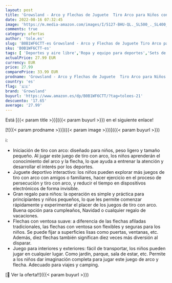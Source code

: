 ```yaml
---
layout: post
title: 'Growsland - Arco y Flechas de Juguete  Tiro Arco para Niños con 10 Ventosa Flechas  Carcaj y Dianas  Juego de Disparos Jardín Exterior Deportivo Interactivo  Regalo Navidad Infantil de 4 5 6 7 8 9 10 11 12 Años'
date: 2022-08-16 07:32:45
image: 'https://m.media-amazon.com/images/I/5127-BHU-QL._SL500_._SL400_.jpg'
comments: true
category: ofertas
author: 'tole.es'
slug: 'B0B1WF6CTT-es Growsland - Arco y Flechas de Juguete Tiro Arco para Niños...'
sku: 'B0B1WF6CTT-es'
tags: [ 'Deportes y aire libre','Ropa y equipo para deportes','Sets de tiro con arco','Tiro con arco','growsland','navidad','🇪🇸', ]
actualPrice: 27.99 EUR
currency: EUR
price: 27.99
comparePrice: 33.99 EUR
prodname: 'Growsland - Arco y Flechas de Juguete  Tiro Arco para Niños con 10 Ventosa Flechas  Carcaj y Dianas  Juego de Disparos Jardín Exterior Deportivo Interactivo  Regalo Navidad Infantil de 4 5 6 7 8 9 10 11 12 Años'
country: 'es'
flag: '🇪🇸'
brand: 'Growsland'
buyurl: 'https://www.amazon.es/dp/B0B1WF6CTT/?tag=tolees-21'
descuento: '17.65'
average: '27.99'
---
```


Está [{{< param title >}}]({{< param buyurl >}}) en el siguiente enlace!

[![{{< param prodname >}}]({{< param image >}})]({{< param buyurl >}})

ℹ️:

- Iniciación de tiro con arco: diseñado para niños, peso ligero y tamaño pequeño. Al jugar este juego de tiro con arco, los niños aprenderán el conocimiento del arco y la flecha, lo que ayuda a entrenar la atención y desarrollar el interés por los deportes.
- Juguete deportivo interactivo: los niños pueden explorar más juegos de tiro con arco con amigos o familiares, hacer ejercicio en el proceso de persecución y tiro con arco, y reducir el tiempo en dispositivos electrónicos de forma invisible.
- Gran regalo para niños: la operación es simple y práctica para principiantes y niños pequeños, lo que les permite comenzar rápidamente y experimentar el placer de los juegos de tiro con arco. Buena opción para cumpleaños, Navidad o cualquier regalo de vacaciones.
- Flechas con ventosa suave: a diferencia de las flechas afiladas tradicionales, las flechas con ventosa son flexibles y seguras para los niños. Se puede fijar a superficies lisas como puertas, ventanas, etc. Además, diez flechas también significan diez veces más diversión al disparar.
- Juego para interiores y exteriores: fácil de transportar, los niños pueden jugar en cualquier lugar. Como jardín, parque, sala de estar, etc. Permite a los niños dar imaginación completa para jugar este juego de arco y flecha. Adecuado para viajes y camping.

[🛒 Ver la oferta!!]({{< param buyurl >}})

